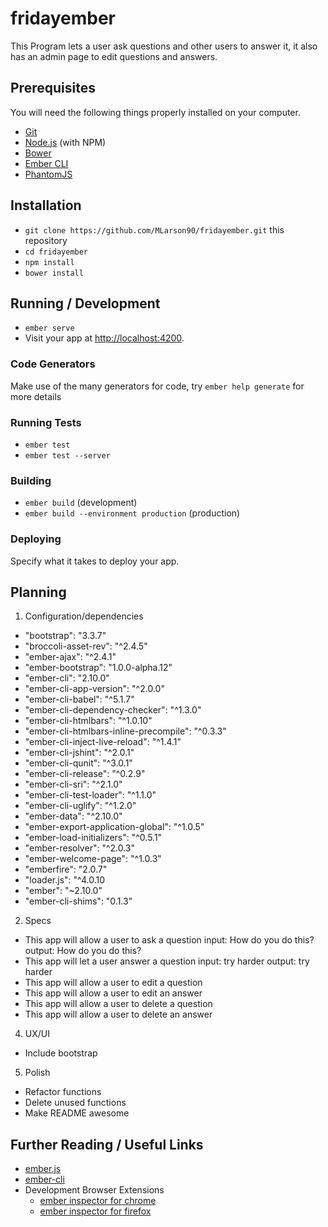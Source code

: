 # fridayember

This Program lets a user ask questions and other users to answer it, it also has an admin page to edit questions and answers.

## Prerequisites

You will need the following things properly installed on your computer.

* [Git](https://git-scm.com/)
* [Node.js](https://nodejs.org/) (with NPM)
* [Bower](https://bower.io/)
* [Ember CLI](https://ember-cli.com/)
* [PhantomJS](http://phantomjs.org/)

## Installation

* `git clone https://github.com/MLarson90/fridayember.git` this repository
* `cd fridayember`
* `npm install`
* `bower install`

## Running / Development

* `ember serve`
* Visit your app at [http://localhost:4200](http://localhost:4200).

### Code Generators

Make use of the many generators for code, try `ember help generate` for more details

### Running Tests

* `ember test`
* `ember test --server`

### Building

* `ember build` (development)
* `ember build --environment production` (production)

### Deploying

Specify what it takes to deploy your app.

## Planning

1. Configuration/dependencies
  * "bootstrap": "3.3.7"
  * "broccoli-asset-rev": "^2.4.5"
  * "ember-ajax": "^2.4.1"
  * "ember-bootstrap": "1.0.0-alpha.12"
  * "ember-cli": "2.10.0"
  * "ember-cli-app-version": "^2.0.0"
  * "ember-cli-babel": "^5.1.7"
  * "ember-cli-dependency-checker": "^1.3.0"
  * "ember-cli-htmlbars": "^1.0.10"
  * "ember-cli-htmlbars-inline-precompile": "^0.3.3"
  * "ember-cli-inject-live-reload": "^1.4.1"
  * "ember-cli-jshint": "^2.0.1"
  * "ember-cli-qunit": "^3.0.1"
  * "ember-cli-release": "^0.2.9"
  * "ember-cli-sri": "^2.1.0"
  * "ember-cli-test-loader": "^1.1.0"
  * "ember-cli-uglify": "^1.2.0"
  * "ember-data": "^2.10.0"
  * "ember-export-application-global": "^1.0.5"
  * "ember-load-initializers": "^0.5.1"
  * "ember-resolver": "^2.0.3"
  * "ember-welcome-page": "^1.0.3"
  * "emberfire": "2.0.7"
  * "loader.js": "^4.0.10
  * "ember": "~2.10.0"
  * "ember-cli-shims": "0.1.3"

2. Specs
  * This app will allow a user to ask a question
    input: How do you do this?
    output: How do you do this?
  * This app will let a user answer a question
    input: try harder
    output: try harder
  * This app will allow a user to edit a question
  * This app will allow a user to edit an answer
  * This app will allow a user to delete a question
  * This app will allow a user to delete an answer

4. UX/UI
  * Include bootstrap

5. Polish
  * Refactor functions
  * Delete unused functions
  * Make README awesome

## Further Reading / Useful Links

* [ember.js](http://emberjs.com/)
* [ember-cli](https://ember-cli.com/)
* Development Browser Extensions
  * [ember inspector for chrome](https://chrome.google.com/webstore/detail/ember-inspector/bmdblncegkenkacieihfhpjfppoconhi)
  * [ember inspector for firefox](https://addons.mozilla.org/en-US/firefox/addon/ember-inspector/)
